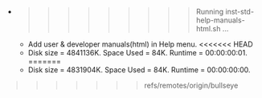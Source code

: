 * >>>>>>>>> Running inst-std-help-manuals-html.sh ...
  * Add user & developer manuals(html) in Help menu.
<<<<<<< HEAD
  * Disk size = 4841136K. Space Used = 84K. Runtime = 00:00:00:01.
=======
  * Disk size = 4831904K. Space Used = 84K. Runtime = 00:00:00:00.
>>>>>>> refs/remotes/origin/bullseye
